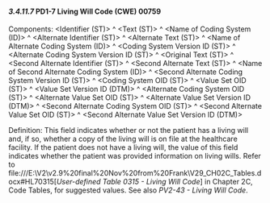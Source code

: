 #### *3.4.11.7* PD1-7 Living Will Code (CWE) 00759

Components: &lt;Identifier (ST)> ^ &lt;Text (ST)> ^ &lt;Name of Coding System (ID)> ^ &lt;Alternate Identifier (ST)> ^ &lt;Alternate Text (ST)> ^ &lt;Name of Alternate Coding System (ID)> ^ &lt;Coding System Version ID (ST)> ^ &lt;Alternate Coding System Version ID (ST)> ^ &lt;Original Text (ST)> ^ &lt;Second Alternate Identifier (ST)> ^ &lt;Second Alternate Text (ST)> ^ &lt;Name of Second Alternate Coding System (ID)> ^ &lt;Second Alternate Coding System Version ID (ST)> ^ &lt;Coding System OID (ST)> ^ &lt;Value Set OID (ST)> ^ &lt;Value Set Version ID (DTM)> ^ &lt;Alternate Coding System OID (ST)> ^ &lt;Alternate Value Set OID (ST)> ^ &lt;Alternate Value Set Version ID (DTM)> ^ &lt;Second Alternate Coding System OID (ST)> ^ &lt;Second Alternate Value Set OID (ST)> ^ &lt;Second Alternate Value Set Version ID (DTM)>

Definition: This field indicates whether or not the patient has a living will and, if so, whether a copy of the living will is on file at the healthcare facility. If the patient does not have a living will, the value of this field indicates whether the patient was provided information on living wills. Refer to file:///E:\V2\v2.9%20final%20Nov%20from%20Frank\V29_CH02C_Tables.docx#HL70315[_User-defined Table 0315 - Living Will Code_] in Chapter 2C, Code Tables, for suggested values. See also _PV2-43 - Living Will Code_.
